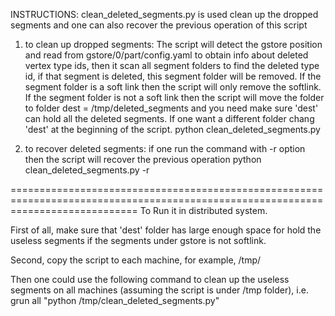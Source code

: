INSTRUCTIONS:
 clean_deleted_segments.py is used clean up the dropped segments and one can also recover the previous operation of this script 

1) to clean up dropped segments: The script will detect the gstore position and read from gstore/0/part/config.yaml to obtain info about deleted vertex type ids, then it scan all segment folders to find the deleted type id, if that segment is deleted, this segment folder will be removed. If the segment folder is a soft link then the script will only remove the softlink. If the segment folder is not a soft link then the script will move the folder to folder dest = /tmp/deleted_segments and you need make sure 'dest' can hold all the deleted segments. If one want a different folder chang 'dest' at the beginning of the script.
        python clean_deleted_segments.py

2) to recover deleted segments: if one run the command with -r option then the script will recover the previous operation
        python clean_deleted_segments.py -r

==================================================================================================================================
To Run it in distributed system.

First of all, make sure that 'dest' folder has large enough space for hold the useless segments if the segments under gstore is not softlink.

Second, copy the script to each machine, for example, /tmp/

Then one could use the following command to clean up the useless segments on all machines (assuming the script is under /tmp folder), i.e.
   grun all "python /tmp/clean_deleted_segments.py" 

